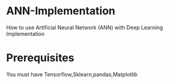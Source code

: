 # ANN-Implementation
How to use Artificial Neural Network (ANN) with Deep Learning Implementation

# Prerequisites

You must have Tensorflow,Sklearn,pandas,Matplotlib
